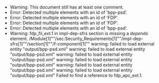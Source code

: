 * Warning: This document still has at least one comment.
* Error: Detected multiple elements with an id of 'bpp-psd'.
* Error: Detected multiple elements with an id of 'FDP'.
* Error: Detected multiple elements with an id of 'FDP'.
* Error: Detected multiple elements with an id of 'bpp-psd'.
* Warning: fdp_fil_ext.1 in impl-dep-sfrs section is missing a _depends_ element. /Module[1]""/sec:Security_Requirements[1]""/impl-dep-sfrs[1]""/section[1]""/f-component[1]""
warning: failed to load external entity "output/bpp-psd.xml"
warning: failed to load external entity "output/bpp-psd.xml"
warning: failed to load external entity "output/bpp-psd.xml"
warning: failed to load external entity "output/bpp-psd.xml"
warning: failed to load external entity "output/bpp-psd.xml"
warning: failed to load external entity "output/bpp-psd.xml"
 Failed to find a reference to fdp_apc_ext.1.
